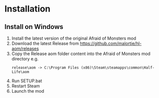 # Installation

## Install on Windows

1. Install the latest version of the original Afraid of Monsters mod
2. Download the latest Release from https://github.com/malortie/hl-aom/releases
3. Copy the Release aom folder content into the Afraid of Monsters mod directory e.g.
   ```text
   release\aom -> C:\Program Files (x86)\Steam\steamapps\common\Half-Life\aom
   ```
4. Run SETUP.bat
5. Restart Steam
6. Launch the mod
